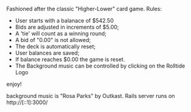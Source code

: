 Fashioned after the classic "Higher-Lower" card game. 
Rules: 

* User starts with a balanace of $542.50 
* Bids are adjusted in increments of $5.00;
* A 'tie' will count as a winning round;
* A bid of "0.00" is not allowed; 
* The deck is automatically reset; 
* User balances are saved;
* If balance reaches $0.00 the game is reset.
* The Background music can be controlled  by clicking on the Rolltide Logo

enjoy!

background music is "Rosa Parks" by Outkast.
Rails server runs on http://[::1]:3000/